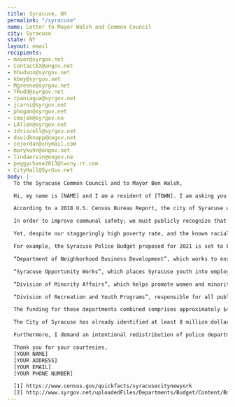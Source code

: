 ```yaml
---
title: Syracuse, NY
permalink: "/syracuse"
name: Letter to Mayor Walsh and Common Council
city: Syracuse
state: NY
layout: email
recipients:
- mayor@syrgov.net
- ContactEX@ongov.net
- hhudson@syrgov.net
- kbey@syrgov.net
- Mgreene@syrgov.net
- TRudd@syrgov.net
- rpaniagua@syrgov.net
- jcarni@syrgov.net
- phogan@syrgov.net
- cmajok@syrgov.ne
- LAllen@syrgov.net
- Jdriscoll@syrgov.net
- davidknapp@ongov.net
- cejordan@cnymail.com
- marykuhn@ongov.net
- lindaervin@ongov.ne
- peggychase2013@twcny.rr.com
- CityHall@SyrGov.net
body: |-
  To the Syracuse Common Council and to Mayor Ben Walsh,

  Hi, my name is [NAME] and I am a resident of [TOWN]. I am asking you to reallocate money away from the Syracuse Police Department.

  According to a 2018 U.S. Census Bureau Report, the city of Syracuse was identified as having one of the highest poverty rates in the nation (31.8%) [1]. It is necessary to emphasize that those residents living in poverty are disproportionately Black.

  In order to improve communal safety; we must publicly recognize that poverty, race, and crime are intersectional systemic issues that disproportionately affect Black Americans. Research shows that a living wage, access to health services, social programs, affordable housing, as well as employment and educational opportunities are more effective and cost-efficient at promoting public safety than policing and imprisonment.

  Yet, despite our staggeringly high poverty rate, and the known racial disparities regarding poverty, the City of Syracuse’s Budget continues to fund its’ Police Department at an increased rate which amounts to more than all of these effective community-enriching departments combined.

  For example, the Syracuse Police Budget proposed for 2021 is set to be increased to an approximate $49,416,893 [2]. Meanwhile, Departments with the ability to directly promote communal safety are underfunded. I request you to consider that instead of inflated funding for the Police, this money from our proposed 2021 budget should be used more effectively through increased funding for:

  “Department of Neighborhood Business Development”, which works to ensure safe and affordable housing for the community. This department received a decrease in proposed funding for 2021 from $539,992 to $488,192 [2].

  “Syracuse Opportunity Works”, which places Syracuse youth into employment-based opportunities prompting the development of basic work and interpersonal skills. This Department only received $61,873 in proposed funding for the 2021 budget [2].

  “Division of Minority Affairs”, which helps promote women and minority businesses in our community. This department only received $90,582 in proposed funding [2].

  “Division of Recreation and Youth Programs”, responsible for all public programs in the City of Syracuse which includes physical, social, cultural, and creative programs for all ages. This department only received $3,979,706 in proposed funding [2].

  The funding for these departments combined comprises approximately $4,620,353, making up only 1.8% of proposed 2021 budget spending, compared with the 19% of budget spending allotted to the Syracuse Police Department [2]. Not only is this spending gap an irresponsible and ineffective use of constituent’s tax dollars, but it is also counterintuitive to the goal of promoting public safety in our community. Public safety measures implemented by police departments often escalate violence and are racially discriminatory towards non-white community members, specifically Black residents.

  The City of Syracuse has already identified at least 8 million dollars in savings by cutting police overtime; I ask that you please consider other funding inefficiencies that exist within the police department. This funding could then be redistributed to departments who are effective in enacting meaningful change in our community.

  Furthermore, I demand an intentional redistribution of police department funds towards providing our community members with better access to affordable housing, neighborhood development, social programs, as well as employment and educational opportunities. Only when you implement this priority shift in funding will you ensure, as elected representatives of our community, that you are truthfully moving towards building a safer and healthier community for all.

  Thank you for your courtesies,
  [YOUR NAME]
  [YOUR ADDRESS]
  [YOUR EMAIL]
  [YOUR PHONE NUMBER]

  [1] https://www.census.gov/quickfacts/syracusecitynewyork
  [2] http://www.syrgov.net/uploadedFiles/Departments/Budget/Content/Book_ProposedBudget%202020-2021.pdf
---
```


